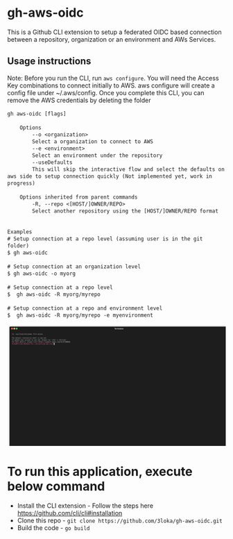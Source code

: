 # gh-aws-oidc
This is a Github CLI extension to setup a federated OIDC based connection between a repository, organization or an environment and AWs Services. 

## Usage instructions
Note: Before you run the CLI, run `aws configure`. You will need the Access Key combinations to connect initially to AWS. aws configure will create a config file under ~/.aws/config. Once you complete this CLI, you can remove the AWS credentials by deleting the folder
```
gh aws-oidc [flags]

    Options
        --o <organization>
        Select a organization to connect to AWS
        --e <environment>
        Select an environment under the repository 
        --useDefaults
        This will skip the interactive flow and select the defaults on aws side to setup connection quickly (Not implemented yet, work in progress)

    Options inherited from parent commands
        -R, --repo <[HOST/]OWNER/REPO>
        Select another repository using the [HOST/]OWNER/REPO format


Examples
# Setup connection at a repo level (assuming user is in the git folder)
$ gh aws-oidc

# Setup connection at an organization level
$ gh aws-oidc -o myorg

# Setup connection at a repo level
$  gh aws-oidc -R myorg/myrepo

# Setup connection at a repo and environment level
$  gh aws-oidc -R myorg/myrepo -e myenvironment

```

![Demo](https://github.com/3loka/gh-aws-oidc/blob/main/demo.gif)

# To run this application, execute below command
- Install the CLI extension - Follow the steps here https://github.com/cli/cli#installation
- Clone this repo - `git clone https://github.com/3loka/gh-aws-oidc.git`
- Build the code - `go build`


